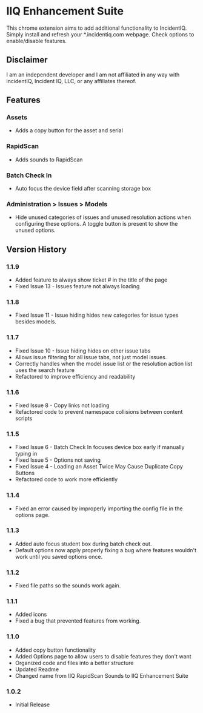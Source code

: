 # IIQ Enhancement Suite
This chrome extension aims to add additional functionality to IncidentIQ. Simply install and refresh your *.incidentiq.com webpage. Check options to enable/disable features.

## Disclaimer
I am an independent developer and I am not affiliated in any way with incidentIQ, Incident IQ, LLC, or any affiliates thereof.

## Features
### Assets
- Adds a copy button for the asset and serial
### RapidScan
- Adds sounds to RapidScan
### Batch Check In
- Auto focus the device field after scanning storage box
### Administration > Issues > Models
- Hide unused categories of issues and unused resolution actions when configuring these options. A toggle button is present to show the unused options.
## Version History
### 1.1.9
- Added feature to always show ticket # in the title of the page
- Fixed Issue 13 - Issues feature not always loading
### 1.1.8
- Fixed Issue 11 - Issue hiding hides new categories for issue types besides models.
### 1.1.7
- Fixed Issue 10 - Issue hiding hides on other issue tabs
- Allows issue filtering for all issue tabs, not just model issues.
- Correctly handles when the model issue list or the resolution action list uses the search feature
- Refactored to improve efficiency and readability
### 1.1.6
- Fixed Issue 8 - Copy links not loading
- Refactored code to prevent namespace collisions between content scripts
### 1.1.5
- Fixed Issue 6 - Batch Check In focuses device box early if manually typing in
- Fixed Issue 5 - Options not saving
- Fixed Issue 4 - Loading an Asset Twice May Cause Duplicate Copy Buttons
- Refactored code to work more efficiently
### 1.1.4
- Fixed an error caused by improperly importing the config file in the options page.
### 1.1.3
- Added auto focus student box during batch check out.
- Default options now apply properly fixing a bug where features wouldn't work until you saved options once.
### 1.1.2
- Fixed file paths so the sounds work again.
### 1.1.1
- Added icons
- Fixed a bug that prevented features from working.
### 1.1.0
- Added copy button functionality
- Added Options page to allow users to disable features they don't want
- Organized code and files into a better structure
- Updated Readme
- Changed name from IIQ RapidScan Sounds to IIQ Enhancement Suite
### 1.0.2
- Initial Release
